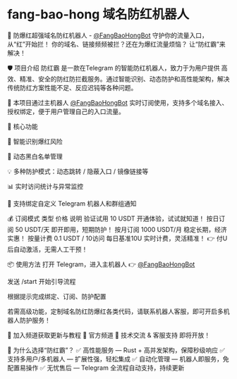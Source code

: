 # fang-bao-hong 域名防红机器人

🚨 防爆红超强域名防红机器人 - [@FangBaoHongBot](https://t.me/FangBaoHongBot)
守护你的流量入口，从“红”开始拦！
你的域名、链接频频被拦？还在为爆红流量烦恼？
让“防红霸”来解决！

🛡 项目介绍
防红霸 是一款在Telegram 的智能防红机器人，致力于为用户提供 高效、精准、安全的防红防拦截服务。通过智能识别、动态防护和高性能架构，解决传统防红方案性能不足、反应迟钝等各种问题。

🚀 本项目通过主机器人 [@FangBaoHongBot](https://t.me/FangBaoHongBot) 实时订阅使用，支持多个域名接入、授权绑定，便于用户管理自己的入口流量。

🔧 核心功能

🎯 智能识别爆红风险

🧱 动态黑白名单管理

💡 多种防护模式：动态跳转 / 隐蔽入口 / 镜像链接等

📊 实时访问统计与异常监控

🔗 支持绑定自定义 Telegram 机器人和群组通知

💰 订阅模式
类型	价格	说明
验证试用	10 USDT	开通体验，试试就知道！
按日订阅	50 USDT/天	即开即用，短期防护！
按月订阅	1000 USDT/月	稳定长期，经济实惠！
按量计费	0.1 USDT / 10访问	每日基准10U 实时计费，灵活精准！
👉 付U后自动激活，无需人工干预！

📦 使用方法
打开 Telegram，进入主机器人 👉 [@FangBaoHongBot](https://t.me/FangBaoHongBot)

发送 /start 开始引导流程

根据提示完成绑定、订阅、防护配置

若需高级功能，定制域名防红防爆红各类代码，请联系机器人客服，即可开启多机器人防护服务！

📣 加入频道获取更新与教程
📢 官方频道
💬 技术交流 & 客服支持 即将开放！

🧠 为什么选择“防红霸”？
✅ 高性能服务 — Rust + 高并发架构，保障秒级响应
✅ 支持多用户/多机器人 — 扩展性强，轻松集成
✅ 自动化管理 — 机器人即服务，免配置易操作
✅ 无忧售后 — Telegram 全流程自动支持，持续更新

